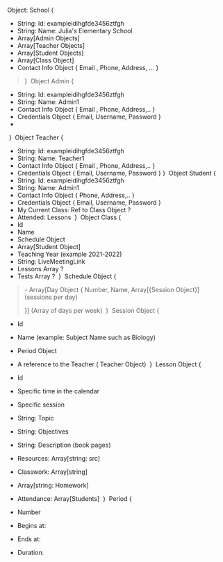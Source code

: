 Object: School {
​
-   String: Id: exampleidihgfde3456ztfgh
​
-   String: Name: Julia's Elementary School
​
-   Array\[Admin Objects\]
​
-   Array\[Teacher Objects\]
​
-   Array\[Student Objects\]
​
-   Array\[Class Object\]
​
-   Contact Info Object { Email , Phone, Address, ... }
​
> }
​
Object Admin {
​
-   String: Id: exampleidihgfde3456ztfgh
​
-   String: Name: Admin1
​
-   Contact Info Object { Email , Phone, Address,.. }
​
-   Credentials Object { Email, Username, Password }
​
-   
​
}
​
Object Teacher {
​
-   String: Id: exampleidihgfde3456ztfgh
​
-   String: Name: Teacher1
​
-   Contact Info Object { Email , Phone, Address,.. }
​
-   Credentials Object { Email, Username, Password }​
}
​
Object Student {
​
-   String: Id: exampleidihgfde3456ztfgh
​
-   String: Name: Admin1
​
-   Contact Info Object { Phone, Address,.. }
​
-   Credentials Object { Email, Username, Password }
​
-   My Current Class: Ref to Class Object ?
​
-   Attended: Lessons
​
}
​
Object Class {
​
-   Id
​
-   Name
​
-   Schedule Object
​
-   Array\[Student Object\]
​
-   Teaching Year (example 2021-2022)
​
-   String: LiveMeetingLink
​
-   Lessons Array ?
​
-   Tests Array ?
​
}
​
Schedule Object {
​
> \- Array\[Day Object { Number, Name, Array\[{Session Object}\]
> (sessions per day)
>
> }\] (Array of days per week)
​
}
​
Session Object {
​
-   Id
​
-   Name (example: Subject Name such as Biology)
​
-   Period Object
​
-   A reference to the Teacher ( Teacher Object)
​
}
​
Lesson Object {
​
-   Id
​
-   Specific time in the calendar
​
-   Specific session
​
-   String: Topic
​
-   String: Objectives
​
-   String: Description (book pages)
​
-   Resources: Array\[string: src\]
​
-   Classwork: Array\[string\]
​
-   Array\[string: Homework\]
​
-   Attendance: Array\[Students\]
​
}
​
Period {
​
-   Number

-   Begins at:
​
-   Ends at:
​
-   Duration:
​

​